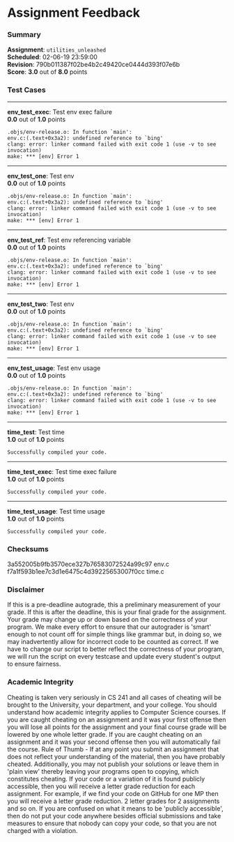 # Assignment Feedback

### Summary

**Assignment**: `utilities_unleashed`  
**Scheduled**: 02-06-19 23:59:00  
**Revision**: 790b011387f02be4b2c49420ce0444d393f07e6b  
**Score**: **3.0** out of **8.0** points

### Test Cases
---

**env_test_exec**: Test env exec failure  
**0.0** out of **1.0** points
```
.objs/env-release.o: In function `main':
env.c:(.text+0x3a2): undefined reference to `bing'
clang: error: linker command failed with exit code 1 (use -v to see invocation)
make: *** [env] Error 1
```
---

**env_test_one**: Test env  
**0.0** out of **1.0** points
```
.objs/env-release.o: In function `main':
env.c:(.text+0x3a2): undefined reference to `bing'
clang: error: linker command failed with exit code 1 (use -v to see invocation)
make: *** [env] Error 1
```
---

**env_test_ref**: Test env referencing variable  
**0.0** out of **1.0** points
```
.objs/env-release.o: In function `main':
env.c:(.text+0x3a2): undefined reference to `bing'
clang: error: linker command failed with exit code 1 (use -v to see invocation)
make: *** [env] Error 1
```
---

**env_test_two**: Test env  
**0.0** out of **1.0** points
```
.objs/env-release.o: In function `main':
env.c:(.text+0x3a2): undefined reference to `bing'
clang: error: linker command failed with exit code 1 (use -v to see invocation)
make: *** [env] Error 1
```
---

**env_test_usage**: Test env usage  
**0.0** out of **1.0** points
```
.objs/env-release.o: In function `main':
env.c:(.text+0x3a2): undefined reference to `bing'
clang: error: linker command failed with exit code 1 (use -v to see invocation)
make: *** [env] Error 1
```
---

**time_test**: Test time  
**1.0** out of **1.0** points
```
Successfully compiled your code.
```
---

**time_test_exec**: Test time exec failure  
**1.0** out of **1.0** points
```
Successfully compiled your code.
```
---

**time_test_usage**: Test time usage  
**1.0** out of **1.0** points
```
Successfully compiled your code.
```
### Checksums

3a552005b9fb3570ece327b76583072524a99c97 env.c  
f7a1f593b1ee7c3d1e6475c4d39225653007f0cc time.c


### Disclaimer
If this is a pre-deadline autograde, this a preliminary measurement of your grade.
If this is after the deadline, this is your final grade for the assignment.
Your grade may change up or down based on the correctness of your program.
We make every effort to ensure that our autograder is 'smart' enough to not count off
for simple things like grammar but, in doing so, we may inadvertently allow for
incorrect code to be counted as correct.
If we have to change our script to better reflect the correctness of your program,
we will run the script on every testcase and update every student's output to ensure fairness.



### Academic Integrity
Cheating is taken very seriously in CS 241 and all cases of cheating will be brought to the University, your department, and your college.
You should understand how academic integrity applies to Computer Science courses.
If you are caught cheating on an assignment and it was your first offense then you will lose all points for the assignment and your final course
grade will be lowered by one whole letter grade. If you are caught cheating on an assignment and it was your second offense then you will automatically fail the course.
Rule of Thumb - If at any point you submit an assignment that does not reflect your understanding of the material, then you have probably cheated.
Additionally, you may not publish your solutions or leave them in 'plain view' thereby leaving your programs open to copying, which constitutes cheating.
If your code or a variation of it is found publicly accessible, then you will receive a letter grade reduction for each assignment.
For example, if we find your code on GitHub for one MP then you will receive a letter grade reduction. 2 letter grades for 2 assignments and so on.
If you are confused on what it means to be 'publicly accessible', then do not put your code anywhere besides official submissions and take measures
to ensure that nobody can copy your code, so that you are not charged with a violation.


